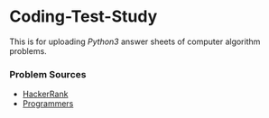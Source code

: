 # Coding-Test-Study
This is for uploading _Python3_ answer sheets of computer algorithm problems.

### Problem Sources
* [HackerRank](https://www.hackerrank.com)
* [Programmers](https://programmers.co.kr/?utm_source=google&utm_medium=cpc&utm_campaign=brand_prgms_pc&gclid=Cj0KCQjwwJuVBhCAARIsAOPwGAQmd2lxy2C5A502D6_H3qNKiWlNHMF3O2WhQts3CAw7qWHLvXXQHDoaAvNnEALw_wcB)
